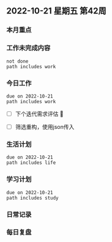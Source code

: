 
##  2022-10-21 星期五 第42周 

### 本月重点

### 工作未完成内容
```tasks
not done
path includes work
```


### 今日工作


```tasks
due on 2022-10-21
path includes work
```


- [ ] 下个迭代需求评估 📅 
- [ ] 筛选重构，使用json传入


### 生活计划
```tasks
due on 2022-10-21
path includes life
```


### 学习计划
```tasks
due on 2022-10-21
path includes study
```


### 日常记录




### 每日复盘




